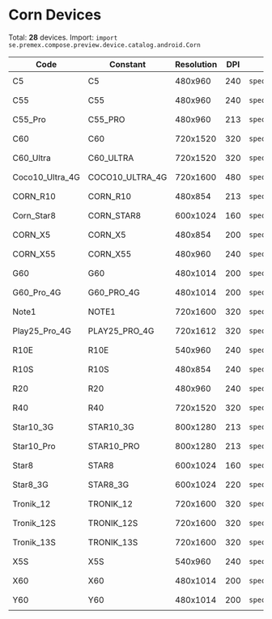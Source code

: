 # Corn Devices

Total: **28** devices. Import: `import se.premex.compose.preview.device.catalog.android.Corn`

| Code | Constant | Resolution | DPI | Compose Spec | Preview Usage |
|------|----------|------------|-----|-------------|---------------|
| C5 | C5 | 480x960 | 240 | `spec:width=480px,height=960px,dpi=240` | `@Preview(device = Corn.C5)` |
| C55 | C55 | 480x960 | 240 | `spec:width=480px,height=960px,dpi=240` | `@Preview(device = Corn.C55)` |
| C55_Pro | C55_PRO | 480x960 | 213 | `spec:width=480px,height=960px,dpi=213` | `@Preview(device = Corn.C55_PRO)` |
| C60 | C60 | 720x1520 | 320 | `spec:width=720px,height=1520px,dpi=320` | `@Preview(device = Corn.C60)` |
| C60_Ultra | C60_ULTRA | 720x1520 | 320 | `spec:width=720px,height=1520px,dpi=320` | `@Preview(device = Corn.C60_ULTRA)` |
| Coco10_Ultra_4G | COCO10_ULTRA_4G | 720x1600 | 480 | `spec:width=720px,height=1600px,dpi=480` | `@Preview(device = Corn.COCO10_ULTRA_4G)` |
| CORN_R10 | CORN_R10 | 480x854 | 213 | `spec:width=480px,height=854px,dpi=213` | `@Preview(device = Corn.CORN_R10)` |
| Corn_Star8 | CORN_STAR8 | 600x1024 | 160 | `spec:width=600px,height=1024px,dpi=160` | `@Preview(device = Corn.CORN_STAR8)` |
| CORN_X5 | CORN_X5 | 480x854 | 200 | `spec:width=480px,height=854px,dpi=200` | `@Preview(device = Corn.CORN_X5)` |
| CORN_X55 | CORN_X55 | 480x960 | 240 | `spec:width=480px,height=960px,dpi=240` | `@Preview(device = Corn.CORN_X55)` |
| G60 | G60 | 480x1014 | 200 | `spec:width=480px,height=1014px,dpi=200` | `@Preview(device = Corn.G60)` |
| G60_Pro_4G | G60_PRO_4G | 480x1014 | 200 | `spec:width=480px,height=1014px,dpi=200` | `@Preview(device = Corn.G60_PRO_4G)` |
| Note1 | NOTE1 | 720x1600 | 320 | `spec:width=720px,height=1600px,dpi=320` | `@Preview(device = Corn.NOTE1)` |
| Play25_Pro_4G | PLAY25_PRO_4G | 720x1612 | 320 | `spec:width=720px,height=1612px,dpi=320` | `@Preview(device = Corn.PLAY25_PRO_4G)` |
| R10E | R10E | 540x960 | 240 | `spec:width=540px,height=960px,dpi=240` | `@Preview(device = Corn.R10E)` |
| R10S | R10S | 480x854 | 240 | `spec:width=480px,height=854px,dpi=240` | `@Preview(device = Corn.R10S)` |
| R20 | R20 | 480x960 | 240 | `spec:width=480px,height=960px,dpi=240` | `@Preview(device = Corn.R20)` |
| R40 | R40 | 720x1520 | 320 | `spec:width=720px,height=1520px,dpi=320` | `@Preview(device = Corn.R40)` |
| Star10_3G | STAR10_3G | 800x1280 | 213 | `spec:width=800px,height=1280px,dpi=213` | `@Preview(device = Corn.STAR10_3G)` |
| Star10_Pro | STAR10_PRO | 800x1280 | 213 | `spec:width=800px,height=1280px,dpi=213` | `@Preview(device = Corn.STAR10_PRO)` |
| Star8 | STAR8 | 600x1024 | 160 | `spec:width=600px,height=1024px,dpi=160` | `@Preview(device = Corn.STAR8)` |
| Star8_3G | STAR8_3G | 600x1024 | 220 | `spec:width=600px,height=1024px,dpi=220` | `@Preview(device = Corn.STAR8_3G)` |
| Tronik_12 | TRONIK_12 | 720x1600 | 320 | `spec:width=720px,height=1600px,dpi=320` | `@Preview(device = Corn.TRONIK_12)` |
| Tronik_12S | TRONIK_12S | 720x1600 | 320 | `spec:width=720px,height=1600px,dpi=320` | `@Preview(device = Corn.TRONIK_12S)` |
| Tronik_13S | TRONIK_13S | 720x1600 | 320 | `spec:width=720px,height=1600px,dpi=320` | `@Preview(device = Corn.TRONIK_13S)` |
| X5S | X5S | 540x960 | 240 | `spec:width=540px,height=960px,dpi=240` | `@Preview(device = Corn.X5S)` |
| X60 | X60 | 480x1014 | 200 | `spec:width=480px,height=1014px,dpi=200` | `@Preview(device = Corn.X60)` |
| Y60 | Y60 | 480x1014 | 200 | `spec:width=480px,height=1014px,dpi=200` | `@Preview(device = Corn.Y60)` |

<!-- Generated automatically. Do not edit manually. -->
